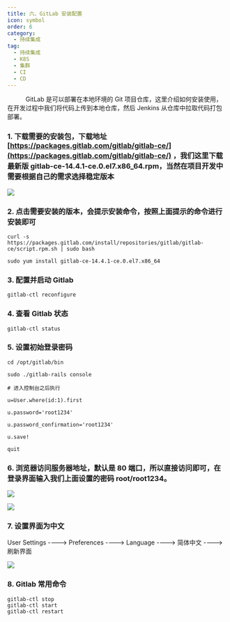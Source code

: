```yaml
---
title: 六、GitLab 安装配置
icon: symbol
order: 6
category:
  - 持续集成
tag:
  - 持续集成
  - K8S
  - 集群
  - CI
  - CD
---
```


&emsp;&emsp; GitLab 是可以部署在本地环境的 Git 项目仓库，这里介绍如何安装使用，在开发过程中我们将代码上传到本地仓库，然后 Jenkins 从仓库中拉取代码打包部署。

### 1. 下载需要的安装包，下载地址 [https://packages.gitlab.com/gitlab/gitlab-ce/](https://packages.gitlab.com/gitlab/gitlab-ce/) ，我们这里下载最新版 gitlab-ce-14.4.1-ce.0.el7.x86_64.rpm，当然在项目开发中需要根据自己的需求选择稳定版本

![](https://cdn.gitegg.com/cloud/docs/images/20211221102526.png#id=UBvqx&originHeight=605&originWidth=1240&originalType=binary&ratio=1&rotation=0&showTitle=false&status=done&style=none&title=)

### 2. 点击需要安装的版本，会提示安装命令，按照上面提示的命令进行安装即可

```
curl -s https://packages.gitlab.com/install/repositories/gitlab/gitlab-ce/script.rpm.sh | sudo bash

sudo yum install gitlab-ce-14.4.1-ce.0.el7.x86_64
```

### 3. 配置并启动 Gitlab

```
gitlab-ctl reconfigure
```

### 4. 查看 Gitlab 状态

```
gitlab-ctl status
```

### 5. 设置初始登录密码

```
cd /opt/gitlab/bin

sudo ./gitlab-rails console

# 进入控制台之后执行

u=User.where(id:1).first

u.password='root1234'

u.password_confirmation='root1234'

u.save!

quit
```

### 6. 浏览器访问服务器地址，默认是 80 端口，所以直接访问即可，在登录界面输入我们上面设置的密码 root/root1234。

![](https://cdn.gitegg.com/cloud/docs/images/20211221102537.png#id=Line5&originHeight=605&originWidth=1240&originalType=binary&ratio=1&rotation=0&showTitle=false&status=done&style=none&title=)

![](https://cdn.gitegg.com/cloud/docs/images/20211221102549.png#id=WAJwk&originHeight=605&originWidth=1240&originalType=binary&ratio=1&rotation=0&showTitle=false&status=done&style=none&title=)

### 7. 设置界面为中文

User Settings ----> Preferences ----> Language ----> 简体中文 ----> 刷新界面

![](https://cdn.gitegg.com/cloud/docs/images/20211221102601.png#id=yG2TJ&originHeight=605&originWidth=1240&originalType=binary&ratio=1&rotation=0&showTitle=false&status=done&style=none&title=)

### 8. Gitlab 常用命令

```
gitlab-ctl stop
gitlab-ctl start
gitlab-ctl restart
```
